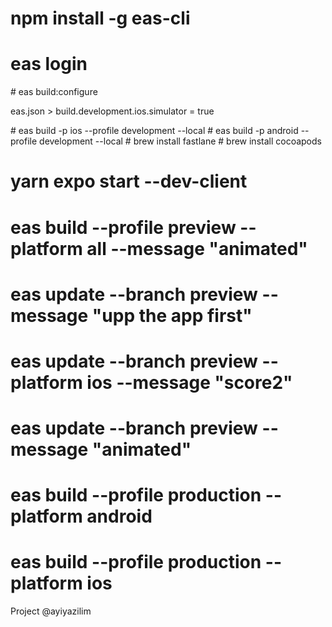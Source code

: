 # npm install -g eas-cli

# eas login

# eas build:configure

eas.json > build.development.ios.simulator = true

# eas build -p ios --profile development --local
# eas build -p android --profile development --local
# brew install fastlane
# brew install cocoapods

# yarn expo start --dev-client

# eas build --profile preview --platform all --message "animated"

# eas update --branch preview --message "upp the app first"

# eas update --branch preview --platform ios --message "score2"

# eas update --branch preview --message "animated"

# eas build --profile production --platform android

# eas build --profile production --platform ios

Project @ayiyazilim
